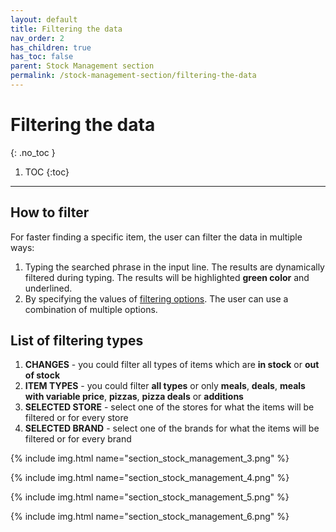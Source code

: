 ```yaml
---
layout: default
title: Filtering the data
nav_order: 2
has_children: true
has_toc: false
parent: Stock Management section
permalink: /stock-management-section/filtering-the-data
---
```


# Filtering the data
{: .no_toc }

1. TOC
{:toc}

---

## How to filter
For faster finding a specific item, the user can filter the data in multiple ways:
1. Typing the searched phrase in the input line. The results are dynamically filtered during typing. The results will be highlighted <span class="text-green-200">**green color**</span> and underlined.
2. By specifying the values of [filtering options](#list-of-filtering-types). The user can use a combination of multiple options.

## List of filtering types
1. **CHANGES** - you could filter all types of items which are <span class="text-green-200">**in stock**</span> or <span class="text-red-200">**out of stock**</span>
1. **ITEM TYPES** - you could filter **all types** or only **meals**, **deals**, **meals with variable price**, **pizzas**, **pizza deals** or **additions**
1. **SELECTED STORE** - select one of the stores for what the items will be filtered or for every store
1. **SELECTED BRAND** - select one of the brands for what the items will be filtered or for every brand

{% include img.html name="section_stock_management_3.png" %}

{% include img.html name="section_stock_management_4.png" %}

{% include img.html name="section_stock_management_5.png" %}

{% include img.html name="section_stock_management_6.png" %}
